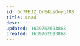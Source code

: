 ```yaml
---
id: Oo7FEJZ_OrE4qsOoygJRS
title: Load
desc: ''
updated: 1639762693868
created: 1639762693868
---
```



